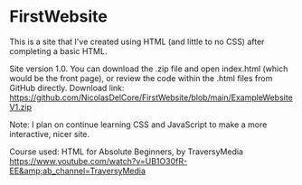 # FirstWebsite
This is a site that I've created using HTML (and little to no CSS) after completing a basic HTML.

Site version 1.0.
You can download the .zip file and open index.html (which would be the front page), or review the code within the .html files from GitHub directly.
Download link: https://github.com/NicolasDelCore/FirstWebsite/blob/main/ExampleWebsiteV1.zip

Note: I plan on continue learning CSS and JavaScript to make a more interactive, nicer site.

Course used: HTML for Absolute Beginners, by TraversyMedia https://www.youtube.com/watch?v=UB1O30fR-EE&amp;ab_channel=TraversyMedia
